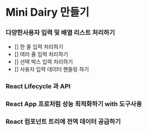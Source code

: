 # Mini Dairy 만들기

### 다양한사용자 입력 및 배열 리스트 처리하기
  - [] 한 줄 입력 처리하기
  - [] 여러 줄 입력 처리하기
  - [] 선택 박스 입력 처리하기
  - [] 사용자 입력 데이터 핸들링 하기

### React Lifecycle 과 API

### React App 프로처럼 성능 최적화하기 with 도구사용

### React 컴포넌트 트리에 전역 데이터 공급하기
